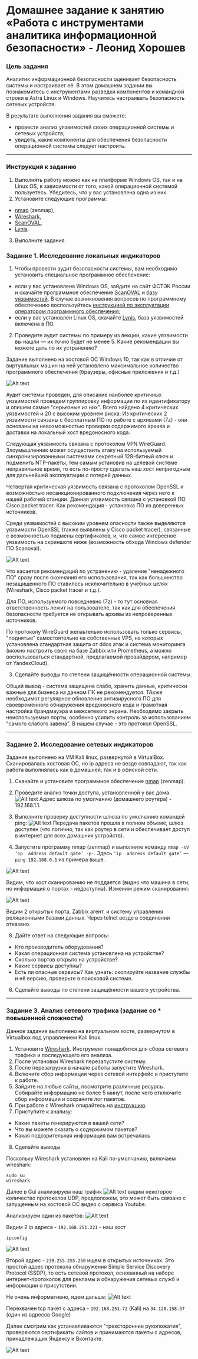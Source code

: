# Домашнее задание к занятию «Работа с инструментами аналитика информационной безопасности» - Леонид Хорошев

### Цель задания

Аналитик информационной безопасности оценивает безопасность системы и настраивает её. В этом домашнем задании вы познакомитесь с инструментами разведки компонентов и командной строки в Astra Linux и Windows. Научитесь настраивать безопасность сетевых устройств.

В результате выполнения задания вы сможете:

- провести анализ уязвимостей своих операционной системы и сетевых устройств;
- увидеть, какие компоненты для обеспечения безопасности операционной системы следует настроить.

------

### Инструкция к заданию

1. Выполнять работу можно как на платформе Windows OS, так и на Linux OS, в зависимости от того, какой операционной системой пользуетесь. Убедитесь, что у вас установлена одна из них.
2. Установите следующие программы: 
- [nmap](https://nmap.org/) (zenmap),
- [Wireshark](https://www.wireshark.org/),
- [ScanOVAL](https://bdu.fstec.ru/files/scanoval.msi),
- [Lynis](https://cisofy.com/lynis/#installation).
3. Выполните задания.


### Задание 1.  Исследование локальных индикаторов

1. Чтобы провести аудит безопасности системы, вам необходимо установить специальное программное обеспечение:
- если у вас установлена Windows OS, зайдите на сайт ФСТЭК России и скачайте программное обеспечение [ScanOVAL](https://bdu.fstec.ru/files/scanoval.msi) и [базу уязвимостей](https://bdu.fstec.ru/files/scanoval.xml). В случае возникновения вопросов по программному обеспечению воспользуйтесь [инструкцией по эксплуатации оператором программного обеспечения](https://bdu.fstec.ru/files/documents/scanoval_manual.pdf);
- если у вас установлен Linux OS, скачайте [Lynis](https://cisofy.com/lynis/#installation), база уязвимостей включена в ПО.
2. Проведите аудит системы по примеру из лекции, какие уязвимости вы нашли — их точно будет не менее 5. Какие рекомендации вы можете дать по их устранению?


Задание выполнено на хостовой ОС Windows 10, так как в отличие от виртуальных машин на ней установлено максимальное количество программного обеспечения (браузеры, офисные приложения и т.д.)
  
![Alt text](https://github.com/LeonidKhoroshev/sibfree-homeworks/blob/main/2/screenshots/cyber3.png)

Аудит системы проведен, для описание наиболее критичных уязвимостей проведем группировку информации по их идентификатору и опишем самые "серьезные из них". Всего найдено 4 критических уязвимостей и 20 с высоким уровнем риска:
Из критических 2 уязвимости связаны с бесплатным ПО по работе с архивами (7z) - они основаны на невозможностью проверки содержимого архива и доставки на локальный хост вредоносного кода.

Следующая уязвимость связана с протоколом VPN WireGuard. Злоумышленник может осуществить атаку на используемый синхронизированными системами секретный 128-битный ключ и подменить NTP-пакеты, тем самым установив на целевой системе неправильное время, то есть по-просту сделать наш хост непригодным для дальнейшей эксплуатации с потерей данных.

Четвертая критическая уязвимость связана с протоколом OpenSSL и возможностью несанкционированного подключения через него к нашей рабочей станции. Данная уязвимость связана с установкой ПО Cisco packet tracer. Как рекомендация - установка ПО из доверенных источников.

Среди уязвимостей с высоким уровнем опасности также выделяются уязвимости  OpenSSL (также выявлены у Cisco packet tracer), связанные с возможностью подмены сертификатов, и, что самое интересное уязвимость на скриншоте ниже (возможность обхода Windows defender ПО Scanoval).

![Alt text](https://github.com/LeonidKhoroshev/sibfree-homeworks/blob/main/2/screenshots/cyber4.png)

Что касается рекомендаций по устранению - удаление "ненадежного ПО" сразу после окончания его использования, так как большинство незащищенного ПО ставилось исключительно в учебных целях (Wireshark, Cisco packet tracer и т.д.).

Для ПО, используемого повседневно (7z) - то тут основная ответственность лежит на пользователе, так как для обеспечения безопасности требуется не открывать архивы из непроверенных источников.

По протоколу WireGuard желаьтельно использовать только сервисы, "поднятые" самостоятельно на собственных VPS, на которых установлена стандартная защита от ddos атак и система мониторинга (можно настроить свою на базе Zabbix или Prometheus, а можно воспользоваться стандартной, предлагаемой провайдером, например от YandexCloud).

3. Сделайте выводы по степени защищённости операционной системы.

Общий вывод - система защищена слабо, хранить данные, критически важные для бизнеса на данном ПК не рекомендуется. ТАкже необходимот регулярное обновление антивирусного ПО для своевременного обнаружения вредоносного кода и грамотная настройка брандмауэра и межсетевого экрана. Необходимо закрыть неиспользуемые порты, особенно усилить контроль за использованием "самого слабого завена". В нашем случае - это протокол OpenSSL. 

------

### Задание 2. Исследование сетевых индикаторов

Задание выполнено на VM Kali linux, развернутой в VirtualBox. Сканировалась хостовая ОС, но ip адреса не везде совпадают, так как работа выполнялась как в домашней, так и в офисной сети.

1. Скачайте и установите программное обеспечение [nmap](https://nmap.org/) (zenmap).
  
2. Проведите анализ точки доступа, установленной у вас дома.
![Alt text](https://github.com/LeonidKhoroshev/sibfree-homeworks/blob/main/2/screenshots/cyber1.png)
Адрес шлюза по умолчанию (домашнего роутера) - 192.168.1.1.

3. Выполните проверку доступности шлюза по умолчанию командой ping:
![Alt text](https://github.com/LeonidKhoroshev/sibfree-homeworks/blob/main/2/screenshots/cyber2.png)
Передача пакетов прошла в полном объеме, шлюз доступен (что логично, так как роутер в сети и обеспечивает доступ в интернет для всех домашних устройств).

4. Запустите программу nmap (zenmap) и выполните команду `nmap -sV ‘ip  address default gate’ -p-`. Здесь `‘ip  address default gate’` — `ping 192.168.0.1` из примера выше.

![Alt text](https://github.com/LeonidKhoroshev/sibfree-homeworks/blob/main/2/screenshots/cyber10.png)

Видим, что хост сканированию не поддается (видно что машина в сети, но информация о портах - недоступна).
Изменим режим сканирования:

![Alt text](https://github.com/LeonidKhoroshev/sibfree-homeworks/blob/main/2/screenshots/cyber11.png)

Видим 2 открытых порта, Zabbix агент, и систему управления реляционными базами данных. Через telnet везде в соединении отказано.


8. Дайте ответ на следующие вопросы:
- Кто производитель оборудования?
- Какая операционная система установлена на устройстве?
- Сколько портов открыто на устройстве?
- Какие сервисы доступны? 
- Есть ли опасные сервисы? Как узнать: скопируйте название службы и её версию, проверьте в поисковой системе.
6. Сделайте выводы по степени защищённости вашего устройства. 

-----

### Задание 3. Анализ сетевого трафика (задание со * повышенной сложности)

Данное задание выполнено на виртуальном хосте, развернутом в Virtualbox под управлением Kali linux.

1. Установите [Wireshark](https://www.wireshark.org/). Инструмент понадобится для сбора сетевого трафика и последующего его анализа. 
2. После установки Wireshark перезапустите систему.
3. После перезагрузки в начале работы запустите Wireshark.
4. Включите сбор информации через сетевой интерфейс и приступите к работе.
5. Зайдите на любые сайты, посмотрите различные ресурсы. Собирайте информацию не более 5 минут, после чего отключите сбор информации и сохраните лог пакетов.
6. При работе с Wireshark опирайтесь на [инструкцию](https://habr.com/ru/articles/735866/). 
7. Приступите к анализу:
- Какие пакеты генерируются в вашей сети?
- Что вы можете сказать о содержимом пакетов?
- Какая подозрительная информация вам встречалась
8. Сделайте выводы.

Поскольку Wireshark установлен на Kali по-умолчанию, включаем wireshark:
```
sudo su
wireshark
```
Далее в Gui анализируем наш трафик 
![Alt text](https://github.com/LeonidKhoroshev/sibfree-homeworks/blob/main/2/screenshots/cyber5.png)
видим некоторое количество протоколов UDP, предположем, это может быть связано с запущенным на хостовой ОС видео с сервиса Youtube.

Анализируем один из пакетов:
![Alt text](https://github.com/LeonidKhoroshev/sibfree-homeworks/blob/main/2/screenshots/cyber6.png)

Видим 2 ip адреса - `192.168.251.221` - наш хост
```
ipconfig
```
![Alt text](https://github.com/LeonidKhoroshev/sibfree-homeworks/blob/main/2/screenshots/cyber7.png)

Второй адрес - `239.255.255.250` ищем в открытых источниках. Это простой адрес протокола обнаружения Simple Service Discovery Protocol (SSDP), то есть сетевой протокол, основанный на наборе интернет-протоколов для рекламы и обнаружения сетевых служб и информации о присутствии.

Не очень информативно, идем дальше:
![Alt text](https://github.com/LeonidKhoroshev/sibfree-homeworks/blob/main/2/screenshots/cyber8.png)

Перехвачен tcp пакет с адреса - `192.168.251.72` (Kali) на `34.120.158.37` (один из адресов Google)

Далее смотрим как устанавливаются "трехсторонние рукопожатия", проверяются сертификаты сайтов и принимаются пакеты с адресов, принадлежащих Яндексу и Вконтакте.

![Alt text](https://github.com/LeonidKhoroshev/sibfree-homeworks/blob/main/2/screenshots/cyber8.png)




